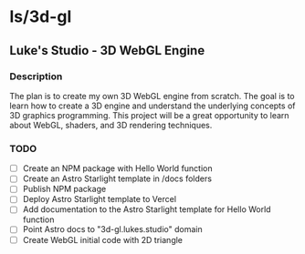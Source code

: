 # ls/3d-gl

## Luke's Studio - 3D WebGL Engine

### Description

The plan is to create my own 3D WebGL engine from scratch. The goal is to learn how to create a 3D engine and understand the underlying concepts of 3D graphics programming. This project will be a great opportunity to learn about WebGL, shaders, and 3D rendering techniques.

### TODO

- [ ] Create an NPM package with Hello World function
- [ ] Create an Astro Starlight template in /docs folders
- [ ] Publish NPM package
- [ ] Deploy Astro Starlight template to Vercel
- [ ] Add documentation to the Astro Starlight template for Hello World function
- [ ] Point Astro docs to "3d-gl.lukes.studio" domain
- [ ] Create WebGL initial code with 2D triangle
